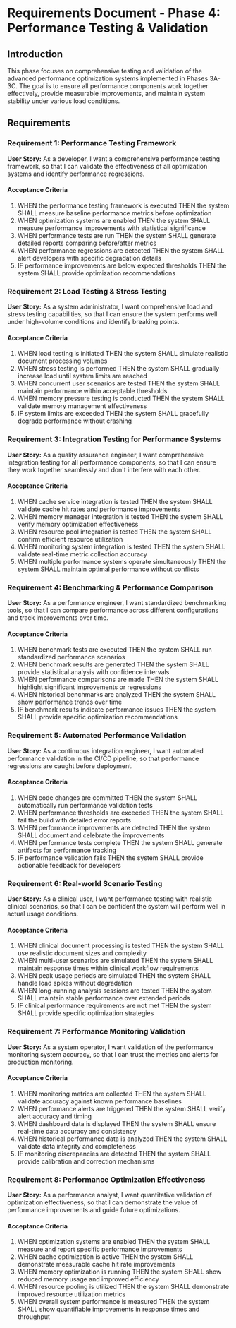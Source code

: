 # Requirements Document - Phase 4: Performance Testing & Validation

## Introduction

This phase focuses on comprehensive testing and validation of the advanced performance optimization systems implemented in Phases 3A-3C. The goal is to ensure all performance components work together effectively, provide measurable improvements, and maintain system stability under various load conditions.

## Requirements

### Requirement 1: Performance Testing Framework

**User Story:** As a developer, I want a comprehensive performance testing framework, so that I can validate the effectiveness of all optimization systems and identify performance regressions.

#### Acceptance Criteria

1. WHEN the performance testing framework is executed THEN the system SHALL measure baseline performance metrics before optimization
2. WHEN optimization systems are enabled THEN the system SHALL measure performance improvements with statistical significance
3. WHEN performance tests are run THEN the system SHALL generate detailed reports comparing before/after metrics
4. WHEN performance regressions are detected THEN the system SHALL alert developers with specific degradation details
5. IF performance improvements are below expected thresholds THEN the system SHALL provide optimization recommendations

### Requirement 2: Load Testing & Stress Testing

**User Story:** As a system administrator, I want comprehensive load and stress testing capabilities, so that I can ensure the system performs well under high-volume conditions and identify breaking points.

#### Acceptance Criteria

1. WHEN load testing is initiated THEN the system SHALL simulate realistic document processing volumes
2. WHEN stress testing is performed THEN the system SHALL gradually increase load until system limits are reached
3. WHEN concurrent user scenarios are tested THEN the system SHALL maintain performance within acceptable thresholds
4. WHEN memory pressure testing is conducted THEN the system SHALL validate memory management effectiveness
5. IF system limits are exceeded THEN the system SHALL gracefully degrade performance without crashing

### Requirement 3: Integration Testing for Performance Systems

**User Story:** As a quality assurance engineer, I want comprehensive integration testing for all performance components, so that I can ensure they work together seamlessly and don't interfere with each other.

#### Acceptance Criteria

1. WHEN cache service integration is tested THEN the system SHALL validate cache hit rates and performance improvements
2. WHEN memory manager integration is tested THEN the system SHALL verify memory optimization effectiveness
3. WHEN resource pool integration is tested THEN the system SHALL confirm efficient resource utilization
4. WHEN monitoring system integration is tested THEN the system SHALL validate real-time metric collection accuracy
5. WHEN multiple performance systems operate simultaneously THEN the system SHALL maintain optimal performance without conflicts

### Requirement 4: Benchmarking & Performance Comparison

**User Story:** As a performance engineer, I want standardized benchmarking tools, so that I can compare performance across different configurations and track improvements over time.

#### Acceptance Criteria

1. WHEN benchmark tests are executed THEN the system SHALL run standardized performance scenarios
2. WHEN benchmark results are generated THEN the system SHALL provide statistical analysis with confidence intervals
3. WHEN performance comparisons are made THEN the system SHALL highlight significant improvements or regressions
4. WHEN historical benchmarks are analyzed THEN the system SHALL show performance trends over time
5. IF benchmark results indicate performance issues THEN the system SHALL provide specific optimization recommendations

### Requirement 5: Automated Performance Validation

**User Story:** As a continuous integration engineer, I want automated performance validation in the CI/CD pipeline, so that performance regressions are caught before deployment.

#### Acceptance Criteria

1. WHEN code changes are committed THEN the system SHALL automatically run performance validation tests
2. WHEN performance thresholds are exceeded THEN the system SHALL fail the build with detailed error reports
3. WHEN performance improvements are detected THEN the system SHALL document and celebrate the improvements
4. WHEN performance tests complete THEN the system SHALL generate artifacts for performance tracking
5. IF performance validation fails THEN the system SHALL provide actionable feedback for developers

### Requirement 6: Real-world Scenario Testing

**User Story:** As a clinical user, I want performance testing with realistic clinical scenarios, so that I can be confident the system will perform well in actual usage conditions.

#### Acceptance Criteria

1. WHEN clinical document processing is tested THEN the system SHALL use realistic document sizes and complexity
2. WHEN multi-user scenarios are simulated THEN the system SHALL maintain response times within clinical workflow requirements
3. WHEN peak usage periods are simulated THEN the system SHALL handle load spikes without degradation
4. WHEN long-running analysis sessions are tested THEN the system SHALL maintain stable performance over extended periods
5. IF clinical performance requirements are not met THEN the system SHALL provide specific optimization strategies

### Requirement 7: Performance Monitoring Validation

**User Story:** As a system operator, I want validation of the performance monitoring system accuracy, so that I can trust the metrics and alerts for production monitoring.

#### Acceptance Criteria

1. WHEN monitoring metrics are collected THEN the system SHALL validate accuracy against known performance baselines
2. WHEN performance alerts are triggered THEN the system SHALL verify alert accuracy and timing
3. WHEN dashboard data is displayed THEN the system SHALL ensure real-time data accuracy and consistency
4. WHEN historical performance data is analyzed THEN the system SHALL validate data integrity and completeness
5. IF monitoring discrepancies are detected THEN the system SHALL provide calibration and correction mechanisms

### Requirement 8: Performance Optimization Effectiveness

**User Story:** As a performance analyst, I want quantitative validation of optimization effectiveness, so that I can demonstrate the value of performance improvements and guide future optimizations.

#### Acceptance Criteria

1. WHEN optimization systems are enabled THEN the system SHALL measure and report specific performance improvements
2. WHEN cache optimization is active THEN the system SHALL demonstrate measurable cache hit rate improvements
3. WHEN memory optimization is running THEN the system SHALL show reduced memory usage and improved efficiency
4. WHEN resource pooling is utilized THEN the system SHALL demonstrate improved resource utilization metrics
5. WHEN overall system performance is measured THEN the system SHALL show quantifiable improvements in response times and throughput
